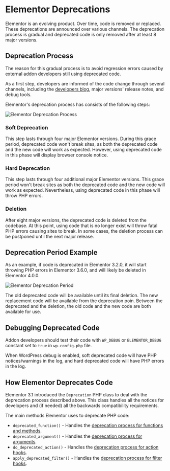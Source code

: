 # Elementor Deprecations

<Badge type="tip" vertical="top" text="Elementor Core" /> <Badge type="warning" vertical="top" text="Intermediate" />

Elementor is an evolving product. Over time, code is removed or replaced. These deprecations are announced over various channels. The deprecation process is gradual and deprecated code is only removed after at least 8 major versions.

## Deprecation Process

The reason for this gradual process is to avoid regression errors caused by external addon developers still using deprecated code. 

As a first step, developers are informed of the code change through several channels, including the [developers blog](https://developers.elementor.com/category/deprecations/), major versions' release notes, and debug tools.

Elementor's deprecation process has consists of the following steps:

<img :src="$withBase('/assets/img/elementor-deprecation-process.png')" alt="Elementor Deprecation Process">

### Soft Deprecation

This step lasts through four major Elementor versions. During this grace period, deprecated code won't break sites, as both the deprecated code and the new code will work as expected. However, using deprecated code in this phase will display browser console notice.

### Hard Deprecation

This step lasts through four additional major Elementor versions. This grace period won't break sites as both the deprecated code and the new code will work as expected. Nevertheless, using deprecated code in this phase will throw PHP errors.

### Deletion

After eight major versions, the deprecated code is deleted from the codebase. At this point, using code that is no longer exist will throw fatal PHP errors causing sites to break. In some cases, the deletion process can be postponed until the next major release.

## Deprecation Period Example

As an example, if code is deprecated in Elementor 3.2.0, it will start throwing PHP errors in Elementor 3.6.0, and will likely be deleted in Elementor 4.0.0.

<img :src="$withBase('/assets/img/elementor-deprecation-period.png')" alt="Elementor Deprecation Period">

The old deprecated code will be available until its final deletion. The new replacement code will be available from the deprecation poin. Between the deprecated and the deletion, the old code and the new code are both available for use.

## Debugging Deprecated Code

Addon developers should test their code with `WP_DEBUG` or `ELEMENTOR_DEBUG` constant set to `true` in `wp-config.php` file.

When WordPress debug is enabled, soft deprecated code will have PHP notices/warnings in the log, and hard deprecated code will have PHP errors in the log.

## How Elementor Deprecates Code

Elementor 3.1 introduced the `Deprecation` PHP class to deal with the deprecation process described above. This class handles all the notices for developers and (if needed) all the backwards compatibility requirements.

The main methods Elementor uses to deprecate PHP code:

* `deprecated_function()` - Handles the [deprecation process for functions and methods](./deprecated-function/).
* `deprecated_argument()` - Handles the [deprecation process for arguments](./deprecated-argument/).
* `do_deprecated_action()` - Handles the [deprecation process for action hooks](./deprecated-action-hook/).
* `apply_deprecated_filter()` - Handles the [deprecation process for filter hooks](./deprecated-filter-hook/).
